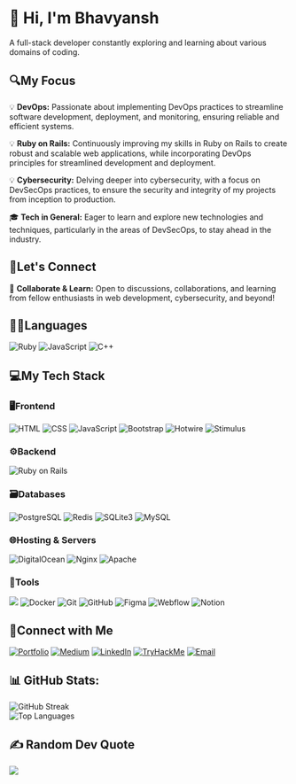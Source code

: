 # 👋 Hi, I'm Bhavyansh
A full-stack developer constantly exploring and learning about various domains of coding.

## 🔍My Focus
💡 **DevOps:** Passionate about implementing DevOps practices to streamline software development, deployment, and monitoring, ensuring reliable and efficient systems.

💡 **Ruby on Rails:** Continuously improving my skills in Ruby on Rails to create robust and scalable web applications, while incorporating DevOps principles for streamlined development and deployment.

💡 **Cybersecurity:** Delving deeper into cybersecurity, with a focus on DevSecOps practices, to ensure the security and integrity of my projects from inception to production.

🎓 **Tech in General:** Eager to learn and explore new technologies and techniques, particularly in the areas of DevSecOps, to stay ahead in the industry.

## 🌟Let's Connect
🌱 **Collaborate & Learn:** Open to discussions, collaborations, and learning from fellow enthusiasts in web development, cybersecurity, and beyond!

## 👨‍💻Languages
<p>
  
 ![Ruby](https://img.shields.io/badge/Ruby-CC342D?style=for-the-badge&logo=ruby&logoColor=white)
  ![JavaScript](https://img.shields.io/badge/JavaScript-F7DF1E?style=for-the-badge&logo=javascript&logoColor=black)
   ![C++](https://img.shields.io/badge/C++-00599C?style=for-the-badge&logo=c%2B%2B&logoColor=white)
</p>

## 💻My Tech Stack
<p>

### 🖥️Frontend
  ![HTML](https://img.shields.io/badge/HTML-E34F26?style=for-the-badge&logo=html5&logoColor=white)
  ![CSS](https://img.shields.io/badge/CSS-1572B6?style=for-the-badge&logo=css3&logoColor=white)
  ![JavaScript](https://img.shields.io/badge/JavaScript-F7DF1E?style=for-the-badge&logo=javascript&logoColor=black)
  ![Bootstrap](https://img.shields.io/badge/Bootstrap-563D7C?style=for-the-badge&logo=bootstrap&logoColor=white)
  ![Hotwire](https://img.shields.io/badge/Hotwire-333333?style=for-the-badge&logo=hotwire&logoColor=white)
  ![Stimulus](https://img.shields.io/badge/Stimulus-333333?style=for-the-badge&logo=stimulus&logoColor=white)

### ⚙️Backend
 ![Ruby on Rails](https://img.shields.io/badge/Ruby_on_Rails-CC0000?style=for-the-badge&logo=ruby-on-rails&logoColor=white)

### 🗃️Databases
  ![PostgreSQL](https://img.shields.io/badge/PostgreSQL-336791?style=for-the-badge&logo=postgresql&logoColor=white)
  ![Redis](https://img.shields.io/badge/Redis-333333?style=for-the-badge&logo=redis&logoColor=white)
  ![SQLite3](https://img.shields.io/badge/SQLite3-003B57?style=for-the-badge&logo=sqlite&logoColor=white)
  ![MySQL](https://img.shields.io/badge/MySQL-4479A1?style=for-the-badge&logo=mysql&logoColor=white)

### 🌐Hosting & Servers
  ![DigitalOcean](https://img.shields.io/badge/DigitalOcean-0080FF?style=for-the-badge&logo=digitalocean&logoColor=white)
  ![Nginx](https://img.shields.io/badge/Nginx-009639?style=for-the-badge&logo=nginx&logoColor=white)
 ![Apache](https://img.shields.io/badge/Apache-D22128?style=for-the-badge&logo=apache&logoColor=white)

### 🧰Tools
  
  ![](https://img.shields.io/badge/Visual_Studio_Code-007ACC?style=for-the-badge&logo=visual-studio-code&logoColor=white)
  ![Docker](https://img.shields.io/badge/Docker-2496ED?style=for-the-badge&logo=docker&logoColor=white)
  ![Git](https://img.shields.io/badge/Git-F05032?style=for-the-badge&logo=git&logoColor=white)
  ![GitHub](https://img.shields.io/badge/GitHub-181717?style=for-the-badge&logo=github&logoColor=white)
  ![Figma](https://img.shields.io/badge/Figma-F24E1E?style=for-the-badge&logo=figma&logoColor=white)
  ![Webflow](https://img.shields.io/badge/Webflow-4353FF?style=for-the-badge&logo=webflow&logoColor=white)
  ![Notion](https://img.shields.io/badge/Notion-000000?style=for-the-badge&logo=notion&logoColor=white)
</p>

## 🤝Connect with Me
<p>
  <a href="https://diversepixel.com"><img alt="Portfolio" src="https://img.shields.io/badge/Portfolio-diversepixel.com-blue?style=for-the-badge&logo=google-chrome&logoColor=white"></a>
  <a href="https://diversepixel.medium.com/"><img alt="Medium" src="https://img.shields.io/badge/Medium-diversepixel-blue?style=for-the-badge&logo=medium&logoColor=white"></a>
  <a href="https://www.linkedin.com/in/bhavyansh001/"><img alt="LinkedIn" src="https://img.shields.io/badge/LinkedIn-Bhavyansh%20Yadav-blue?style=for-the-badge&logo=linkedin&logoColor=white"></a>
  <a href="https://tryhackme.com/p/bhavyansh001"><img alt="TryHackMe" src="https://img.shields.io/badge/TryHackMe-bhavyansh001-blue?style=for-the-badge&logo=tryhackme&logoColor=white"></a>
  <a href="mailto:bhavyansh001@gmail.com"><img alt="Email" src="https://img.shields.io/badge/Email-bhavyansh001@gmail.com-blue?style=for-the-badge&logo=gmail&logoColor=white"></a>
</p>


## 📊 GitHub Stats:
![GitHub Streak](https://github-readme-streak-stats.herokuapp.com/?user=bhavyansh001&theme=dark&hide_border=false)<br/>
![Top Languages](https://github-readme-stats.vercel.app/api/top-langs/?username=bhavyansh001&theme=dark&hide_border=false&include_all_commits=true&count_private=false&layout=compact)

## ✍️ Random Dev Quote
![](https://quotes-github-readme.vercel.app/api?type=horizontal&theme=radical)
